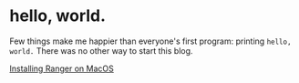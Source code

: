 # hello, world.

Few things make me happier than everyone's first program: printing `hello, world.` There was no other way to start this blog.

[Installing Ranger on MacOS](tutorials/ranger-macos-bash.html)

